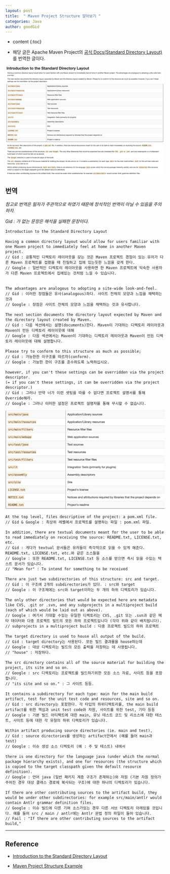 ```yaml
---
layout: post
title:  " Maven Project Structure 알아보기 "
categories: Java
author: goodGid
---
```

* content
{:toc}

* 해당 글은 Apache Maven Project의 [공식 Docs(Standard Directory Layout)](https://maven.apache.org/guides/introduction/introduction-to-the-standard-directory-layout.html)를 번역한 글이다.

![](/assets/img/java/maven_project_structure_1.png)







## 번역

*참고로 번역은 필자가 주관적으로 하였기 때문에 정석적인 번역이 아닐 수 있음을 주의하자.*

*Gid : 가 없는 문장은 해석을 실패한 문장이다.*

```
Introduction to the Standard Directory Layout

Having a common directory layout would allow for users familiar with one Maven project to immediately feel at home in another Maven project.
// Gid : 공통적인 디렉토리 레이아웃을 갖는 것은 Maven 프로젝트 경험이 있는 유저가 다른 Maven 프로젝트를 접했을 때 친밀하고 집에 있는듯한 느낌을 갖게 한다.
// Google : 일반적인 디렉토리 레이아웃을 사용하면 한 Maven 프로젝트에 익숙한 사용자가 다른 Maven 프로젝트에서 집에있는 것처럼 느낄 수 있습니다.


The advantages are analogous to adopting a site-wide look-and-feel.
// Gid : 이러한 장점들은 유사(analogous)하다. 사이트 전체의 모양과 느낌을 채택하는 것과
// Google : 장점은 사이트 전체의 모양과 느낌을 채택하는 것과 유사합니다.

The next section documents the directory layout expected by Maven and the directory layout created by Maven. 
// Gid : 다음 섹션에서는 설명(documents)한다. Maven이 기대하는 디렉토리 레이아웃과 Maven이 만든 디렉토리 레이아웃에 대해
// Google : 다음 섹션에서는 Maven이 기대하는 디렉토리 레이아웃과 Maven이 만든 디렉토리 레이아웃에 대해 설명합니다.

Please try to conform to this structure as much as possible; 
// Gid : 가능한한 이구조를 따르자(conform).
// Google : 가능한 한이 구조를 준수하도록 노력하십시오.

however, if you can't these settings can be overridden via the project descriptor.
(= if you can't these settings, it can be overridden via the project descriptor.)
// Gid : 그러나 만약 너가 이런 셋팅을 따를 수 없다면 프로젝트 설명서를 통해 Override해라.
// Google : 그러나 이러한 설정은 프로젝트 설명자를 통해 무시할 수 없습니다.
```

![](/assets/img/java/maven_project_structure_2.png)

```
At the top level, files descriptive of the project: a pom.xml file. 
// Gid & Google : 최상위 레벨에서 프로젝트를 설명하는 파일 : pom.xml 파일.

In addition, there are textual documents meant for the user to be able to read immediately on receiving the source: README.txt, LICENSE.txt, etc.
// Gid : 게다가 textual 문서들은 유저들이 즉각적으로 읽을 수 있게 해준다. README.txt, LICENSE.txt, etc.와 같은 소스들을
// Google : 또한 README.txt, LICENSE.txt 등 소스를 받으면 즉시 읽을 수있는 텍스트 문서가 있습니다.
// "Mean for" : To intend for something to be received

There are just two subdirectories of this structure: src and target. 
// Gid : 이 구조에 2개의 subdirectories가 있다. : src와 target
// Google : 이 구조체에는 src와 target이라는 두 개의 하위 디렉토리가 있습니다.

The only other directories that would be expected here are metadata like CVS, .git or .svn, and any subprojects in a multiproject build (each of which would be laid out as above).
// Google : 여기서 기대할 수있는 유일한 디렉토리는 CVS, .git 또는 .svn과 같은 메타 데이터와 다중 프로젝트 빌드의 모든 하위 프로젝트입니다 (각각 위와 같이 배치됩니다).
// subprojects in a multiproject build : 다중 프로젝트 빌드의 하위 프로젝트

The target directory is used to house all output of the build.
// Gid : target directory는 사용된다. 모든 빌드 결과물을 house하는데
// Google : 대상 디렉토리는 빌드의 모든 출력을 저장하는 데 사용됩니다.
// "house" : 저장하다.

The src directory contains all of the source material for building the project, its site and so on.
// Google : src 디렉토리는 프로젝트를 빌드하기위한 모든 소스 자료, 사이트 등을 포함합니다.
// "its site and so on." : 그 사이트 등등.

It contains a subdirectory for each type: main for the main build artifact, test for the unit test code and resources, site and so on.
// Gid : src directory는 포함한다. 각 타입의 하위디렉토리를, the main build artifact를 위한 핵심과 unit test code와 자원, 사이트를 위한 test, 기타 등등
// Google : 기본 빌드 아티팩트에 대한 main, 유닛 테스트 코드 및 리소스에 대한 테스트, 사이트 등에 대한 각 유형의 하위 디렉토리가 있습니다.

Within artifact producing source directories (ie. main and test), 
// Gid : source directories를 생성하는 artifact안에서 (예를 들어 main과 test)
// Google : 이슈 생성 소스 디렉토리 (예 : 주 및 테스트) 내에서

there is one directory for the language java (under which the normal package hierarchy exists), and one for resources (the structure which is copied to the target classpath given the default resource definition).
// Google : 언어 java (일반 패키지 계층 구조가 존재하는)와 자원 (기본 자원 정의가 주어진 경우 대상 클래스 경로에 복사되는 구조)에 대한 하나의 디렉토리가 있습니다.

If there are other contributing sources to the artifact build, they would be under other subdirectories: for example src/main/antlr would contain Antlr grammar definition files.
// Google : 이슈 빌드에 다른 기여 소스가있는 경우 다른 서브 디렉토리 아래있을 것입니다. 예를 들어 src / main / antlr에는 Antlr 문법 정의 파일이 들어 있습니다.
// Fail : "If there are other contributing sources to the artifact build,"

```




---

## Reference

* [Introduction to the Standard Directory Layout](https://maven.apache.org/guides/introduction/introduction-to-the-standard-directory-layout.html)

* [Maven Project Structure Example](https://examples.javacodegeeks.com/enterprise-java/maven/maven-project-structure-example/)